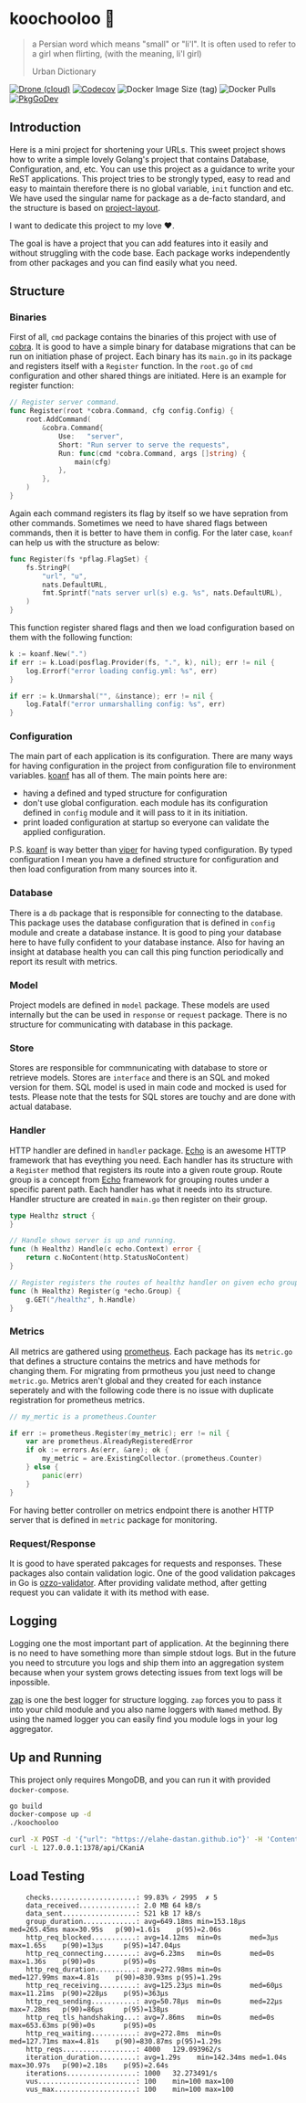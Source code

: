 # koochooloo :baby:

> a Persian word which means "small" or "li'l". It is often used to refer to a girl when flirting, (with the meaning, li'l girl)
>
> Urban Dictionary

[![Drone (cloud)](https://img.shields.io/drone/build/1995parham/koochooloo.svg?style=flat-square&logo=drone)](https://cloud.drone.io/1995parham/koochooloo)
[![Codecov](https://img.shields.io/codecov/c/gh/1995parham/koochooloo?logo=codecov&style=flat-square)](https://codecov.io/gh/1995parham/koochooloo)
![Docker Image Size (tag)](https://img.shields.io/docker/image-size/1995parham/koochooloo/latest?style=flat-square&logo=docker)
![Docker Pulls](https://img.shields.io/docker/pulls/1995parham/koochooloo?style=flat-square&logo=docker)
[![PkgGoDev](https://pkg.go.dev/badge/github.com/1995parham/koochooloo)](https://pkg.go.dev/github.com/1995parham/koochooloo)

## Introduction

Here is a mini project for shortening your URLs.
This sweet project shows how to write a simple lovely Golang's project that contains Database, Configuration, and, etc.
You can use this project as a guidance to write your ReST applications.
This project tries to be strongly typed, easy to read and easy to maintain therefore there is no global variable, `init` function and etc.
We have used the singular name for package as a de-facto standard, and the structure is based on [project-layout](https://github.com/golang-standards/project-layout).

I want to dedicate this project to my love :heart:.

The goal is have a project that you can add features into it easily and without struggling with the code base.
Each package works independently from other packages and you can find easily what you need.

## Structure

### Binaries

First of all, `cmd` package contains the binaries of this project with use of [cobra](https://github.com/spf13/cobra).
It is good to have a simple binary for database migrations that can be run on initiation phase of project.
Each binary has its `main.go` in its package and registers itself with a `Register` function.
In the `root.go` of `cmd` configuration and other shared things are initiated.
Here is an example for register function:

```go
// Register server command.
func Register(root *cobra.Command, cfg config.Config) {
	root.AddCommand(
		&cobra.Command{
			Use:   "server",
			Short: "Run server to serve the requests",
			Run: func(cmd *cobra.Command, args []string) {
				main(cfg)
			},
		},
	)
}
```

Again each command registers its flag by itself so we have sepration from other commands.
Sometimes we need to have shared flags between commands, then it is better to have them in config.
For the later case, `koanf` can help us with the structure as below:

```go
func Register(fs *pflag.FlagSet) {
	fs.StringP(
		"url", "u",
		nats.DefaultURL,
		fmt.Sprintf("nats server url(s) e.g. %s", nats.DefaultURL),
	)
}
```

This function register shared flags and then we load configuration based on them with the following function:

```go
k := koanf.New(".")
if err := k.Load(posflag.Provider(fs, ".", k), nil); err != nil {
	log.Errorf("error loading config.yml: %s", err)
}

if err := k.Unmarshal("", &instance); err != nil {
	log.Fatalf("error unmarshalling config: %s", err)
}

```

### Configuration

The main part of each application is its configuration. There are many ways for having configuration in the project from configuration file to environment variables. [koanf](https://github.com/knadh/koanf) has all of them. The main points here are:

- having a defined and typed structure for configuration
- don't use global configuration. each module has its configuration defined in `config` module and it will pass to it in its initiation.
- print loaded configuration at startup so everyone can validate the applied configuration.

P.S. [koanf](https://github.com/knadh/koanf) is way better than [viper](https://github.com/spf13/viper) for having typed configuration.
By typed configuration I mean you have a defined structure for configuration and then load configuration from many sources into it.

### Database

There is a `db` package that is responsible for connecting to the database. This package uses the database configuration that is defined in `config` module and create a database instance. It is good to ping your database here to have fully confident to your database instance.
Also for having an insight at database health you can call this ping function periodically and report its result with metrics.

### Model

Project models are defined in `model` package. These models are used internally but the can be used in `response` or `request` package.
There is no structure for communicating with database in this package.

### Store

Stores are responsible for commnunicating with database to store or retrieve models. Stores are `interface` and there is an SQL and moked version for them.
SQL model is used in main code and mocked is used for tests. Please note that the tests for SQL stores are touchy and are done with actual database.

### Handler

HTTP handler are defined in `handler` package. [Echo](https://github.com/labstack/echo) is an awesome HTTP framework that has eveything you need. Each handler has its structure with a `Register` method that registers its route into a given route group. Route group is a concept from [Echo](https://github.com/labstack/echo) framework for grouping routes under a specific parent path. Each handler has what it needs into its structure. Handler structure are created in `main.go` then register on their group.

```go
type Healthz struct {
}

// Handle shows server is up and running.
func (h Healthz) Handle(c echo.Context) error {
	return c.NoContent(http.StatusNoContent)
}

// Register registers the routes of healthz handler on given echo group.
func (h Healthz) Register(g *echo.Group) {
	g.GET("/healthz", h.Handle)
}
```

### Metrics

All metrics are gathered using [prometheus](https://prometheus.io/). Each package has its `metric.go` that defines a structure contains the metrics and have methods for changing them. For migrating from prmotheus you just need to change `metric.go`. Metrics aren't global and they created for each instance seperately and with the following code there is no issue with duplicate registration for prometheus metrics.

```go
// my_mertic is a prometheus.Counter

if err := prometheus.Register(my_metric); err != nil {
    var are prometheus.AlreadyRegisteredError
    if ok := errors.As(err, &are); ok {
        my_metric = are.ExistingCollector.(prometheus.Counter)
    } else {
        panic(err)
    }
}
```

For having better controller on metrics endpoint there is another HTTP server that is defined in `metric` package for monitoring.

### Request/Response

It is good to have sperated pakcages for requests and responses. These packages also contain validation logic.
One of the good validation pakcages in Go is [ozzo-validator](https://github.com/go-ozzo/ozzo-validation).
After providing validate method, after getting request you can validate it with its method with ease.

## Logging

Logging one the most important part of application. At the beginning there is no need to have something more than simple stdout logs.
But in the future you need to strcuture you logs and ship them into an aggregation system because when your system grows detecting issues
from text logs will be inpossible.

[zap](https://github.com/uber-go/zap) is one the best logger for structure logging.
`zap` forces you to pass it into your child module and you also name loggers with `Named` method.
By using the named logger you can easily find you module logs in your log aggregator.

## Up and Running

This project only requires MongoDB, and you can run it with provided `docker-compose`.

```sh
go build
docker-compose up -d
./koochooloo
```

```sh
curl -X POST -d '{"url": "https://elahe-dastan.github.io"}' -H 'Content-Type: application/json' 127.0.0.1:1378/api/urls
curl -L 127.0.0.1:1378/api/CKaniA
```

## Load Testing

```
    checks.....................: 99.83% ✓ 2995  ✗ 5
    data_received..............: 2.0 MB 64 kB/s
    data_sent..................: 521 kB 17 kB/s
    group_duration.............: avg=649.18ms min=153.18µs med=265.45ms max=30.95s   p(90)=1.61s    p(95)=2.06s
    http_req_blocked...........: avg=14.12ms  min=0s       med=3µs      max=1.65s    p(90)=13µs     p(95)=147.04µs
    http_req_connecting........: avg=6.23ms   min=0s       med=0s       max=1.36s    p(90)=0s       p(95)=0s
    http_req_duration..........: avg=272.98ms min=0s       med=127.99ms max=4.81s    p(90)=830.93ms p(95)=1.29s
    http_req_receiving.........: avg=125.23µs min=0s       med=60µs     max=11.21ms  p(90)=228µs    p(95)=363µs
    http_req_sending...........: avg=50.78µs  min=0s       med=22µs     max=7.28ms   p(90)=86µs     p(95)=138µs
    http_req_tls_handshaking...: avg=7.86ms   min=0s       med=0s       max=653.63ms p(90)=0s       p(95)=0s
    http_req_waiting...........: avg=272.8ms  min=0s       med=127.71ms max=4.81s    p(90)=830.87ms p(95)=1.29s
    http_reqs..................: 4000   129.093962/s
    iteration_duration.........: avg=1.29s    min=142.34ms med=1.04s    max=30.97s   p(90)=2.18s    p(95)=2.64s
    iterations.................: 1000   32.273491/s
    vus........................: 100    min=100 max=100
    vus_max....................: 100    min=100 max=100
```
